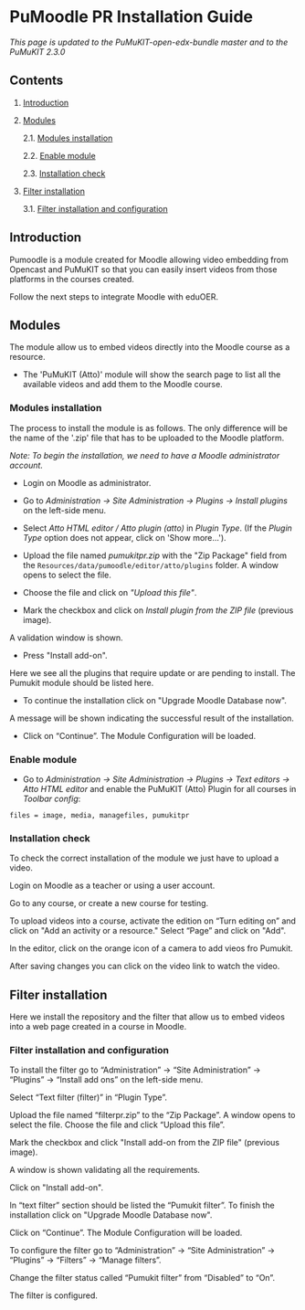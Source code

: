 # PuMoodle PR Installation Guide

*This page is updated to the PuMuKIT-open-edx-bundle master and to the PuMuKIT 2.3.0*

## Contents

1. [Introduction](#introduction)

2. [Modules](#modules)

    2.1. [Modules installation](#modules-installation)

    2.2. [Enable module](#enable-module)

    2.3. [Installation check](#installation-check)

3. [Filter installation](#filter-installation)

    3.1. [Filter installation and configuration](#filter-installation-and-configuration)


## Introduction

Pumoodle is a module created for Moodle allowing video embedding from Opencast and
PuMuKIT so that you can easily insert videos from those platforms in the courses created.

Follow the next steps to integrate Moodle with eduOER.

## Modules

The module allow us to embed videos directly into the Moodle course as a resource.
* The 'PuMuKIT (Atto)' module will show the search page to list all the available videos and add them to the Moodle course.

### Modules installation

The process to install the module is as follows. The only difference will be the name of the '.zip' file that has to be uploaded to the Moodle platform.

*Note: To begin the installation, we need to have a Moodle administrator account.*

* Login on Moodle as administrator.

* Go to *Administration -> Site Administration -> Plugins -> Install plugins* on the left-side
menu.

* Select *Atto HTML editor / Atto plugin (atto)* in *Plugin Type*. (If the *Plugin Type* option does not appear, click on 'Show more...').

* Upload the file named *pumukitpr.zip* with the "Zip Package" field from the `Resources/data/pumoodle/editor/atto/plugins` folder. A window opens to select the file.

* Choose the file and click on *"Upload this file"*.

* Mark the checkbox and click on *Install plugin from the ZIP file* (previous image).

A validation window is shown.

* Press "Install add-on".

Here we see all the plugins that require update or are pending to install. The Pumukit module
should be listed here.

* To continue the installation click on "Upgrade Moodle Database now".

A message will be shown indicating the successful result of the installation.

* Click on “Continue”. The Module Configuration will be loaded.

### Enable module

* Go to *Administration -> Site Administration -> Plugins -> Text editors -> Atto HTML editor* and enable the PuMuKIT (Atto) Plugin for all courses in *Toolbar config*:
```
files = image, media, managefiles, pumukitpr
```

### Installation check

To check the correct installation of the module we just have to upload a video.

Login on Moodle as a teacher or using a user account.

Go to any course, or create a new course for testing.

To upload videos into a course, activate the edition on “Turn editing on” and click on "Add an
activity or a resource." Select “Page” and click on "Add".

In the editor, click on the orange icon of a camera to add vieos fro Pumukit.

After saving changes you can click on the video link to watch the video.


## Filter installation

Here we install the repository and the filter that allow us to embed videos into a web page
created in a course in Moodle.


### Filter installation and configuration

To install the filter go to “Administration” -> “Site Administration” -> “Plugins” -> “Install add ons”
on the left-side menu.

Select “Text filter (filter)” in “Plugin Type”.

Upload the file named “filterpr.zip” to the “Zip Package”. A window opens to select the file. Choose
the file and click “Upload this file”.

Mark the checkbox and click "Install add-on from the ZIP file" (previous image).

A window is shown validating all the requirements.

Click on "Install add-on".

In “text filter” section should be listed the “Pumukit filter”. To finish the installation click on
"Upgrade Moodle Database now".

Click on “Continue”. The Module Configuration will be loaded.

To configure the filter go to “Administration” -> “Site Administration” -> “Plugins” -> “Filters”
-> “Manage filters”.

Change the filter status called “Pumukit filter” from “Disabled” to “On”.

The filter is configured.
